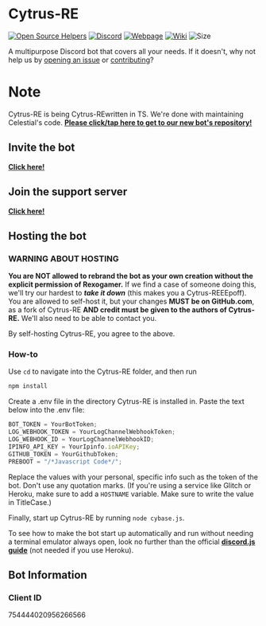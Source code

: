# Cytrus-RE

[![Open Source Helpers](https://www.codetriage.com/rexogamer/cytrus-re/badges/users.svg)](https://www.codetriage.com/rexogamer/cytrus-re) [![Discord ](https://img.shields.io/discord/739524957255630858?color=Bonk&label=discord&logo=asd&logoColor=ad)](https://terrific-tea.github.io/links/discord) [![Webpage](https://img.shields.io/website?down_color=lightgrey&down_message=is%20down.&up_message=is%20up%21&url=https%3A%2F%2Fcytrus-re.github.io%2F)](https://cytrus-re.github.io) [![Wiki](https://img.shields.io/badge/Wiki-information%20about%20cytrus--re-informational)](https://github.com/Cytrus-RE/cytrus-re/wiki) ![Size](https://img.shields.io/github/repo-size/Cytrus-RE/cytrus-re?label=Cytrus-RE%20Size)

A multipurpose Discord bot that covers all your needs. If it doesn't, why not help us by [opening an issue](https://github.com/cytrus-re/cytrus-re/issues/new) or [contributing](https://github.com/cytrus-re/cytrus-re/wiki/contributing)?

# Note

Cytrus-RE is being Cytrus-REwritten in TS. We're done with maintaining Celestial's code. [**Please click/tap here to get to our new bot's repository!**](https://github.com/Cytrus-RE/debia)

## Invite the bot

[**Click here!**](https://discord.com/api/oauth2/authorize?client_id=754444020956266566&permissions=2113404151&scope=bot)

## Join the support server

[**Click here!**](https://discord.gg/BTKT53N)

## Hosting the bot

### WARNING ABOUT HOSTING

**You are NOT allowed to rebrand the bot as your own creation without the explicit permission of Rexogamer.** If we find a case of someone doing this, we'll try our hardest to **_take it down_** (this makes you a Cytrus-REEEpoff).
You are allowed to self-host it, but your changes **MUST be on GitHub.com**, as a fork of Cytrus-RE **AND credit must be given to the authors of Cytrus-RE.** We'll also need to be able to contact you.

By self-hosting Cytrus-RE, you agree to the above.

### How-to

Use `cd` to navigate into the Cytrus-RE folder, and then run

```bash
npm install
```

Create a .env file in the directory Cytrus-RE is installed in. Paste the text below into the .env file:

```js
BOT_TOKEN = YourBotToken;
LOG_WEBHOOK_TOKEN = YourLogChannelWebhookToken;
LOG_WEBHOOK_ID = YourLogChannelWebhookID;
IPINFO_API_KEY = YourIpinfo.ioAPIKey;
GITHUB_TOKEN = YourGithubToken;
PREBOOT = "/*Javascript Code*/";
```

Replace the values with your personal, specific info such as the token of the bot. Don't use any quotation marks. (If you're using a service like Glitch or Heroku, make sure to add a `HOSTNAME` variable. Make sure to write the value in TitleCase.)

Finally, start up Cytrus-RE by running `node cybase.js`.

To see how to make the bot start up automatically and run without needing a terminal emulator always open, look no further than the official [**discord.js guide**](https://discordjs.guide/improving-dev-environment/pm2.html) (not needed if you use Heroku).

## Bot Information

### Client ID

754444020956266566
